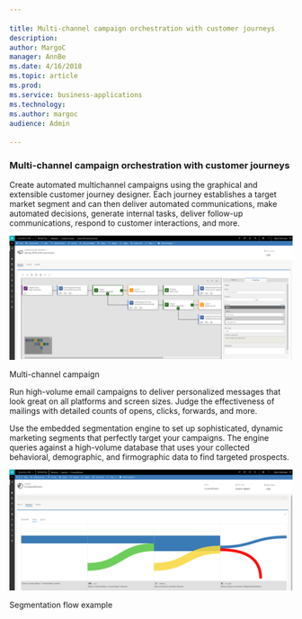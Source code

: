 ```yaml
---

title: Multi-channel campaign orchestration with customer journeys
description: 
author: MargoC
manager: AnnBe
ms.date: 4/16/2018
ms.topic: article
ms.prod: 
ms.service: business-applications
ms.technology: 
ms.author: margoc
audience: Admin

---
```

### Multi-channel campaign orchestration with customer journeys



Create automated multichannel campaigns using the graphical and extensible
customer journey designer. Each journey establishes a target market segment and
can then deliver automated communications, make automated decisions, generate
internal tasks, deliver follow-up communications, respond to customer
interactions, and more.

![A screenshot of a multi-channel campaign in Dynamics 365 for Marketing](media/multi-channel-campaign-orchestration-with-customer-journeys-1.png "A screenshot of a multi-channel campaign in Dynamics 365 for Marketing")
<!-- Marketing_MultiChannelCampaignOrchestration_A.png -->


Multi-channel campaign

Run high-volume email campaigns to deliver personalized messages that look great
on all platforms and screen sizes. Judge the effectiveness of mailings with
detailed counts of opens, clicks, forwards, and more.

Use the embedded segmentation engine to set up sophisticated, dynamic marketing
segments that perfectly target your campaigns. The engine queries against a
high-volume database that uses your collected behavioral, demographic, and
firmographic data to find targeted prospects.

![A screenshot of segmentation flow example in Dynamics 365 for Marketing](media/multi-channel-campaign-orchestration-with-customer-journeys-2.png "A screenshot of segmentation flow example in Dynamics 365 for Marketing")
<!-- Marketing_MultiChannelCampaignOrchestration_B.png -->


Segmentation flow example
